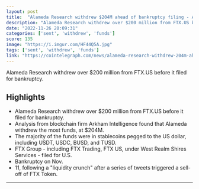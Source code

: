 ```yaml
---
layout: post
title:  "Alameda Research withdrew $204M ahead of bankruptcy filing - Arkham Intelligence"
description: "Alameda Research withdrew over $200 million from FTX.US before it filed for bankruptcy."
date: "2022-11-26 20:09:31"
categories: ['sent', 'withdrew', 'funds']
score: 135
image: "https://i.imgur.com/HF44Q5A.jpg"
tags: ['sent', 'withdrew', 'funds']
link: "https://cointelegraph.com/news/alameda-research-withdrew-204m-ahead-of-bankruptcy-filing-arkham-intelligence"
---
```


Alameda Research withdrew over $200 million from FTX.US before it filed for bankruptcy.

## Highlights

- Alameda Research withdrew over $200 million from FTX.US before it filed for bankruptcy.
- Analysis from blockchain firm Arkham Intelligence found that Alameda withdrew the most funds, at $204M.
- The majority of the funds were in stablecoins pegged to the US dollar, including USDT, USDC, BUSD, and TUSD.
- FTX Group - including FTX Trading, FTX US, under West Realm Shires Services - filed for U.S.
- Bankruptcy on Nov.
- 11, following a "liquidity crunch" after a series of tweets triggered a sell-off of FTX Token.

---
